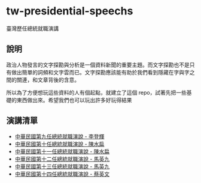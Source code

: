 # tw-presidential-speechs

臺灣歷任總統就職演講

## 說明

政治人物發言的文字探勘與分析是一個資料新聞的重要主題。而文字探勘也不是只有做出簡單的詞頻和文字雲而已。文字探勘應該能有助於我們看到隱藏在字與字之間的關連，和文章背後的含意。

所以為了方便想玩這些資料的人有個起點，就建立了這個 repo，試著先把一些基礎的東西做出來。希望我們也可以玩出許多好玩得結果

## 演講清單

- [中華民國第九任總統就職演說 - 李登輝](https://zh.wikisource.org/wiki/%E4%B8%AD%E8%8F%AF%E6%B0%91%E5%9C%8B%E7%AC%AC%E4%B9%9D%E4%BB%BB%E7%B8%BD%E7%B5%B1%E5%B0%B1%E8%81%B7%E6%BC%94%E8%AA%AA)
- [中華民國第十任總統就職演說 - 陳水扁](http://www.president.gov.tw/Default.aspx?tabid=131&itemid=7542)
- [中華民國第十一任總統就職演說 - 陳水扁](http://www.president.gov.tw/Default.aspx?tabid=131&itemid=9453)
- [中華民國第十二任總統就職演說 - 馬英九](http://www.president.gov.tw/Default.aspx?tabid=131&itemid=13752)
- [中華民國第十三任總統就職演說 - 馬英九](http://www.president.gov.tw/Default.aspx?tabid=1103&itemid=27201)
- [中華民國第十四任總統就職演說 - 蔡英文](http://www.president.gov.tw/Default.aspx?tabid=131&itemid=37408&rmid=514)
